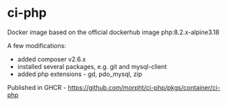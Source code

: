 # ci-php

Docker image based on the official dockerhub image php:8.2.x-alpine3.18

A few modifications:

- added composer v2.6.x
- installed several packages, e.g. git and mysql-client
- added php extensions - gd, pdo_mysql, zip

Published in GHCR - https://github.com/morpht/ci-php/pkgs/container/ci-php
